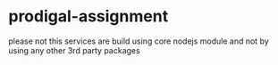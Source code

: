 # prodigal-assignment

please not this services are build using core nodejs module and not by using any other 3rd party packages